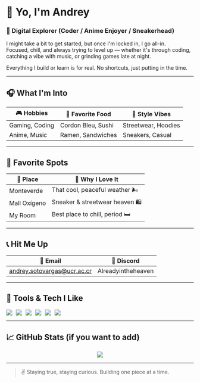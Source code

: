 # 👋 Yo, I'm Andrey

### 🧢 Digital Explorer (Coder / Anime Enjoyer / Sneakerhead)

I might take a bit to get started, but once I'm locked in, I go all-in.  
Focused, chill, and always trying to level up — whether it's through coding, catching a vibe with music, or grinding games late at night.

Everything I build or learn is for real. No shortcuts, just putting in the time.

---

## 🎧 What I'm Into

| 🎮 Hobbies          | 🍜 Favorite Food           | 🧥 Style Vibes         |
|--------------------|----------------------------|------------------------|
| Gaming, Coding     | Cordon Bleu, Sushi         | Streetwear, Hoodies    |
| Anime, Music       | Ramen, Sandwiches          | Sneakers, Casual       |

---

## 📍 Favorite Spots

| 🌆 Place            | 💬 Why I Love It                         |
|--------------------|------------------------------------------|
| Monteverde         | That cool, peaceful weather 🌬️           |
| Mall Oxígeno       | Sneaker & streetwear heaven 🛍️           |
| My Room            | Best place to chill, period 🛏️           |

---

## 📞 Hit Me Up

| 📧 Email                         |  💬 Discord           |
|-----------------------------------|-----------------------|
| andrey.sotovargas@ucr.ac.cr       | Alreadyintheheaven    |

---

## 🧰 Tools & Tech I Like

<div style="display: flex; gap: 10px; flex-wrap: wrap;">
<img src="https://img.shields.io/badge/Code-JavaScript-informational?style=flat&logo=javascript&logoColor=white" />
<img src="https://img.shields.io/badge/Code-Python-informational?style=flat&logo=python&logoColor=white" />
<img src="https://img.shields.io/badge/Markup-HTML5-informational?style=flat&logo=html5&logoColor=white" />
<img src="https://img.shields.io/badge/Style-CSS3-informational?style=flat&logo=css3&logoColor=white" />
<img src="https://img.shields.io/badge/OS-Linux-informational?style=flat&logo=linux&logoColor=white" />
<img src="https://img.shields.io/badge/Tools-Git-informational?style=flat&logo=git&logoColor=white" />
</div>

---

## 📈 GitHub Stats (if you want to add)

<p align="center">
  <img src="https://github-readme-stats.vercel.app/api?username=YOUR_GITHUB_USERNAME&show_icons=true&theme=radical" />
</p>

---

> ✌️ Staying true, staying curious. Building one piece at a time.
